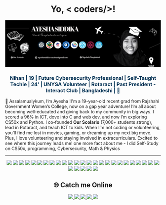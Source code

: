<h1 align="center">Yo, < coders/>!  </h1>

<p align="center">
  <img src="https://github.com/Ayesha-Siddika-Nihan/Ayesha-Siddika-Nihan/blob/main/Black%20and%20White%20Creative%20Profile%20Information%20LinkedIn%20Article%20Cover%20Image%20(6).png?raw=true" alt="Banner">
</p>

<h3 align="center" style="color:#003153;">Nihan | 19 | Future Cybersecurity Professional | Self-Taught Techie | 24' | UNYSA Volunteer | Rotaract | Past President - Interact Club | Bangladeshi | 🍉</h3>


👋 Assalamualykum, I’m Ayesha !I'm a 19-year-old recent grad from Rajshahi Government Women’s College, now on a gap year adventure! I’m all about becoming well-educated and giving back to my community in big ways. I scored a 96% in ICT, dove into C and web dev, and now I’m exploring CS50x and Python. I co-founded **Our Scolario** (7,000+ students strong), lead in Rotaract, and teach ICT to kids. When I’m not coding or volunteering, you’ll find me lost in movies, gaming, or dreaming up my next big move. Plus, I love volunteering and staying involved in extracurriculars. Excited to see where this journey leads me! one more fact about me - I did Self-Study on CS50x, programming, Cybersecurity, Math & Physics

---

<p align="center">
  <img src="https://img.shields.io/badge/HTML5-0000FF?style=for-the-badge&logo=html5&logoColor=white"/>
  <img src="https://img.shields.io/badge/CSS3-001F3F?style=for-the-badge&logo=css3&logoColor=00BFFF"/>
  <img src="https://img.shields.io/badge/JavaScript-002366?style=for-the-badge&logo=javascript&logoColor=7DF9FF"/> 
  <img src="https://img.shields.io/badge/Python-00008B?style=for-the-badge&logo=python&logoColor=white"/>
  <img src="https://img.shields.io/badge/C-0000CC?style=for-the-badge&logo=c&logoColor=white"/>
  <img src="https://img.shields.io/badge/Flask-000099?style=for-the-badge&logo=flask&logoColor=white"/>
  <img src="https://img.shields.io/badge/Algorithms-0000FF?style=for-the-badge&logo=codeforces&logoColor=white"/>
  <img src="https://img.shields.io/badge/SQL-003153?style=for-the-badge&logo=postgresql&logoColor=48D1CC"/>
  <img src="https://img.shields.io/badge/VS_Code-00008B?style=for-the-badge&logo=visual-studio-code&logoColor=white"/>
  <img src="https://img.shields.io/badge/WordPress-0000CC?style=for-the-badge&logo=wordpress&logoColor=white"/>
  <img src="https://img.shields.io/badge/Framer-000000?style=for-the-badge&logo=framer&logoColor=white"/>
  <img src="https://img.shields.io/badge/Figma-000099?style=for-the-badge&logo=figma&logoColor=white"/>
  <img src="https://img.shields.io/badge/Pantheon-0000FF?style=for-the-badge&logo=pantheon&logoColor=white"/>
  <img src="https://img.shields.io/badge/Microsoft_Office-00008B?style=for-the-badge&logo=microsoft-office&logoColor=white"/>
  <img src="https://img.shields.io/badge/Windows-0000CC?style=for-the-badge&logo=windows&logoColor=white"/>
  <img src="https://img.shields.io/badge/Scratch-000000?style=for-the-badge&logo=scratch&logoColor=white"/>
  <img src="https://img.shields.io/badge/Data_Science-0000FF?style=for-the-badge&logo=databricks&logoColor=white"/>
  <img src="https://img.shields.io/badge/Notion-00008B?style=for-the-badge&logo=notion&logoColor=white"/>
  <img src="https://img.shields.io/badge/ChatGPT-000022?style=for-the-badge&logo=openai&logoColor=00FFFF"/>
  <img src="https://img.shields.io/badge/DeepSeek-000033?style=for-the-badge&logo=openai&logoColor=00F0FF"/>
  <img src="https://img.shields.io/badge/GitHub-000000?style=for-the-badge&logo=github&logoColor=white"/>
  <img src="https://img.shields.io/badge/Cisco-00008B?style=for-the-badge&logo=cisco&logoColor=white"/>
 <img src="https://img.shields.io/badge/Co--Pilot-00111C?style=for-the-badge&logo=githubcopilot&logoColor=0099FF"/>
 <img src="https://img.shields.io/badge/Replit-0000CC?style=for-the-badge&logo=replit&logoColor=white"/>
  <img src="https://img.shields.io/badge/Bolt.ai-000099?style=for-the-badge&logo=bolt&logoColor=white"/>
  <img src="https://img.shields.io/badge/Meta-0000FF?style=for-the-badge&logo=meta&logoColor=white"/>
  <img src="https://img.shields.io/badge/Photoshop-000000?style=for-the-badge&logo=adobe-photoshop&logoColor=white"/>
  <img src="https://img.shields.io/badge/Canva-002B36?style=for-the-badge&logo=canva&logoColor=00CCCC"/>
   <img src="https://img.shields.io/badge/LinkedIn-00008B?style=for-the-badge&logo=linkedin&logoColor=white"/>
  <img src="https://img.shields.io/badge/Video_Games-000000?style=for-the-badge&logo=steam&logoColor=white"/>

</p>

## <h2 align="center"> 🌐 Catch me Online </h2>

<p align="center">
  <a href="https://github.com/Ayesha-Siddika-Nihan" target="_blank" rel="noopener noreferrer">
    <img src="https://img.shields.io/badge/GitHub-000000?style=for-the-badge&logo=github&logoColor=white"/>
  </a>
  <a href="https://www.linkedin.com/in/ayesha-siddika-242195345" target="_blank" rel="noopener noreferrer">
    <img src="https://img.shields.io/badge/LinkedIn-0000FF?style=for-the-badge&logo=linkedin&logoColor=white"/>
  </a>
  <a href="mailto:ayeshasiddika.reachout@gmail.com" target="_blank" rel="noopener noreferrer">
    <img src="https://img.shields.io/badge/Email-00008B?style=for-the-badge&logo=gmail&logoColor=white"/>
  </a>
  <a href="https://www.instagram.com/the_siddika_ayesha_/?fbclid=IwY2xjawJx3X9leHRuA2FlbQIxMAABHhwXlSmxYMtqARcvM4uEDMbwtHjVzZbQeC4peRn_Px_ngu9aYpHlBq8D6IbN_aem_f5ZZIgUyIrvJvaMnQ5GPMQ" target="_blank" rel="noopener noreferrer">
    <img src="https://img.shields.io/badge/Instagram-000033?style=for-the-badge&logo=instagram&logoColor=00F0FF"/>
  </a>
  <a href="https://www.facebook.com/ayeshasiddikanihan" target="_blank" rel="noopener noreferrer">
    <img src="https://img.shields.io/badge/Facebook-000022?style=for-the-badge&logo=facebook&logoColor=00FFFF"/>
  </a>
</p>
